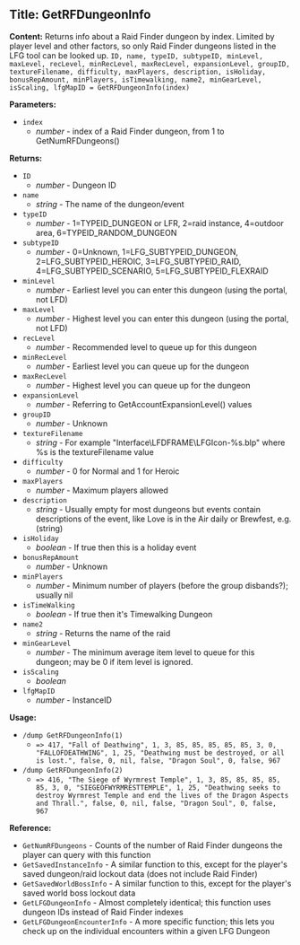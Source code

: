## Title: GetRFDungeonInfo

**Content:**
Returns info about a Raid Finder dungeon by index. Limited by player level and other factors, so only Raid Finder dungeons listed in the LFG tool can be looked up.
`ID, name, typeID, subtypeID, minLevel, maxLevel, recLevel, minRecLevel, maxRecLevel, expansionLevel, groupID, textureFilename, difficulty, maxPlayers, description, isHoliday, bonusRepAmount, minPlayers, isTimewalking, name2, minGearLevel, isScaling, lfgMapID = GetRFDungeonInfo(index)`

**Parameters:**
- `index`
  - *number* - index of a Raid Finder dungeon, from 1 to GetNumRFDungeons()

**Returns:**
- `ID`
  - *number* - Dungeon ID
- `name`
  - *string* - The name of the dungeon/event
- `typeID`
  - *number* - 1=TYPEID_DUNGEON or LFR, 2=raid instance, 4=outdoor area, 6=TYPEID_RANDOM_DUNGEON
- `subtypeID`
  - *number* - 0=Unknown, 1=LFG_SUBTYPEID_DUNGEON, 2=LFG_SUBTYPEID_HEROIC, 3=LFG_SUBTYPEID_RAID, 4=LFG_SUBTYPEID_SCENARIO, 5=LFG_SUBTYPEID_FLEXRAID
- `minLevel`
  - *number* - Earliest level you can enter this dungeon (using the portal, not LFD)
- `maxLevel`
  - *number* - Highest level you can enter this dungeon (using the portal, not LFD)
- `recLevel`
  - *number* - Recommended level to queue up for this dungeon
- `minRecLevel`
  - *number* - Earliest level you can queue up for the dungeon
- `maxRecLevel`
  - *number* - Highest level you can queue up for the dungeon
- `expansionLevel`
  - *number* - Referring to GetAccountExpansionLevel() values
- `groupID`
  - *number* - Unknown
- `textureFilename`
  - *string* - For example "Interface\\LFDFRAME\\LFGIcon-%s.blp" where %s is the textureFilename value
- `difficulty`
  - *number* - 0 for Normal and 1 for Heroic
- `maxPlayers`
  - *number* - Maximum players allowed
- `description`
  - *string* - Usually empty for most dungeons but events contain descriptions of the event, like Love is in the Air daily or Brewfest, e.g. (string)
- `isHoliday`
  - *boolean* - If true then this is a holiday event
- `bonusRepAmount`
  - *number* - Unknown
- `minPlayers`
  - *number* - Minimum number of players (before the group disbands?); usually nil
- `isTimeWalking`
  - *boolean* - If true then it's Timewalking Dungeon
- `name2`
  - *string* - Returns the name of the raid
- `minGearLevel`
  - *number* - The minimum average item level to queue for this dungeon; may be 0 if item level is ignored.
- `isScaling`
  - *boolean*
- `lfgMapID`
  - *number* - InstanceID

**Usage:**
- `/dump GetRFDungeonInfo(1)`
  - `=> 417, "Fall of Deathwing", 1, 3, 85, 85, 85, 85, 85, 3, 0, "FALLOFDEATHWING", 1, 25, "Deathwing must be destroyed, or all is lost.", false, 0, nil, false, "Dragon Soul", 0, false, 967`
- `/dump GetRFDungeonInfo(2)`
  - `=> 416, "The Siege of Wyrmrest Temple", 1, 3, 85, 85, 85, 85, 85, 3, 0, "SIEGEOFWYRMRESTTEMPLE", 1, 25, "Deathwing seeks to destroy Wyrmrest Temple and end the lives of the Dragon Aspects and Thrall.", false, 0, nil, false, "Dragon Soul", 0, false, 967`

**Reference:**
- `GetNumRFDungeons` - Counts of the number of Raid Finder dungeons the player can query with this function
- `GetSavedInstanceInfo` - A similar function to this, except for the player's saved dungeon/raid lockout data (does not include Raid Finder)
- `GetSavedWorldBossInfo` - A similar function to this, except for the player's saved world boss lockout data
- `GetLFGDungeonInfo` - Almost completely identical; this function uses dungeon IDs instead of Raid Finder indexes
- `GetLFGDungeonEncounterInfo` - A more specific function; this lets you check up on the individual encounters within a given LFG Dungeon